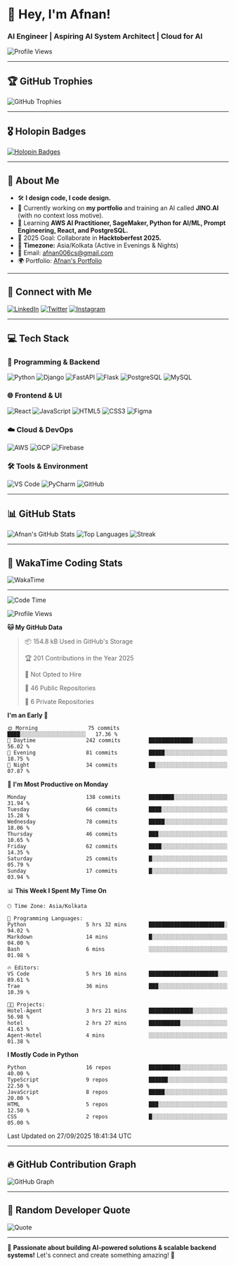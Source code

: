 # 👋 Hey, I'm Afnan!
### AI Engineer | Aspiring AI System Architect | Cloud for AI

![Profile Views](https://komarev.com/ghpvc/?username=afnan006&label=Profile%20Views&color=red&style=flat)

---

## 🏆 GitHub Trophies
![GitHub Trophies](https://github-profile-trophy.vercel.app/?username=afnan006&theme=onedark&margin-w=15&margin-h=15&no-frame=true)

---

## 🎖️ Holopin Badges
[![Holopin Badges](https://holopin.me/afnan006)](https://holopin.io/@afnan006)

---

## 🚀 About Me
- 🛠 **I design code, I code design.**
- 🔭 Currently working on **my portfolio** and training an AI called **JINO.AI** (with no context loss motive).
- 🌱 Learning **AWS AI Practitioner, SageMaker, Python for AI/ML, Prompt Engineering, React, and PostgreSQL.**
- 🎯 2025 Goal: Collaborate in **Hacktoberfest 2025.**
- 📌 **Timezone:** Asia/Kolkata (Active in Evenings & Nights)
- 📧 Email: [afnan006cs@gmail.com](mailto:afnan006cs@gmail.com)
- 🌍 Portfolio: [Afnan's Portfolio](https://afnan006-portfolio.netlify.app/)

---

## 📡 Connect with Me
[![LinkedIn](https://img.shields.io/badge/-LinkedIn-0A66C2?style=for-the-badge&logo=linkedin&logoColor=white)](https://linkedin.com/in/afnan006)
[![Twitter](https://img.shields.io/badge/-Twitter-1DA1F2?style=for-the-badge&logo=twitter&logoColor=white)](https://x.com/Kaun_Afnan)
[![Instagram](https://img.shields.io/badge/-Instagram-E4405F?style=for-the-badge&logo=instagram&logoColor=white)](https://instagram.com/Kaun_Afnan)

---

## 💻 Tech Stack
### 🚀 Programming & Backend
![Python](https://img.shields.io/badge/-Python-3776AB?style=for-the-badge&logo=python&logoColor=white)
![Django](https://img.shields.io/badge/-Django-092E20?style=for-the-badge&logo=django&logoColor=white)
![FastAPI](https://img.shields.io/badge/-FastAPI-009688?style=for-the-badge&logo=fastapi&logoColor=white)
![Flask](https://img.shields.io/badge/-Flask-000000?style=for-the-badge&logo=flask&logoColor=white)
![PostgreSQL](https://img.shields.io/badge/-PostgreSQL-316192?style=for-the-badge&logo=postgresql&logoColor=white)
![MySQL](https://img.shields.io/badge/-MySQL-4479A1?style=for-the-badge&logo=mysql&logoColor=white)

### 🌐 Frontend & UI
![React](https://img.shields.io/badge/-React-61DAFB?style=for-the-badge&logo=react&logoColor=black)
![JavaScript](https://img.shields.io/badge/-JavaScript-F7DF1E?style=for-the-badge&logo=javascript&logoColor=black)
![HTML5](https://img.shields.io/badge/-HTML5-E34F26?style=for-the-badge&logo=html5&logoColor=white)
![CSS3](https://img.shields.io/badge/-CSS3-1572B6?style=for-the-badge&logo=css3&logoColor=white)
![Figma](https://img.shields.io/badge/-Figma-F24E1E?style=for-the-badge&logo=figma&logoColor=white)

### ☁️ Cloud & DevOps
![AWS](https://img.shields.io/badge/-AWS-FF9900?style=for-the-badge&logo=amazon-aws&logoColor=white)
![GCP](https://img.shields.io/badge/-Google%20Cloud-4285F4?style=for-the-badge&logo=google-cloud&logoColor=white)
![Firebase](https://img.shields.io/badge/-Firebase-FFCA28?style=for-the-badge&logo=firebase&logoColor=black)

### 🛠 Tools & Environment
![VS Code](https://img.shields.io/badge/-VS%20Code-007ACC?style=for-the-badge&logo=visual-studio-code&logoColor=white)
![PyCharm](https://img.shields.io/badge/-PyCharm-000000?style=for-the-badge&logo=pycharm&logoColor=white)
![GitHub](https://img.shields.io/badge/-GitHub-181717?style=for-the-badge&logo=github&logoColor=white)

---

## 📊 GitHub Stats
![Afnan's GitHub Stats](https://github-readme-stats.vercel.app/api?username=afnan006&show_icons=true&theme=radical)
![Top Languages](https://github-readme-stats.vercel.app/api/top-langs/?username=afnan006&layout=compact&theme=radical)
![Streak](https://github-readme-streak-stats.herokuapp.com/?user=afnan006&theme=radical)

---

## 🚀 WakaTime Coding Stats
![WakaTime](https://github-readme-stats.vercel.app/api/wakatime?username=Afnan006&layout=compact&theme=radical)

---
<!--START_SECTION:waka-->
![Code Time](http://img.shields.io/badge/Code%20Time-264%20hrs%2017%20mins-blue)

![Profile Views](http://img.shields.io/badge/Profile%20Views-0-blue)

**🐱 My GitHub Data** 

> 📦 154.8 kB Used in GitHub's Storage 
 > 
> 🏆 201 Contributions in the Year 2025
 > 
> 🚫 Not Opted to Hire
 > 
> 📜 46 Public Repositories 
 > 
> 🔑 6 Private Repositories 
 > 
**I'm an Early 🐤** 

```text
🌞 Morning                75 commits          ████░░░░░░░░░░░░░░░░░░░░░   17.36 % 
🌆 Daytime                242 commits         ██████████████░░░░░░░░░░░   56.02 % 
🌃 Evening                81 commits          █████░░░░░░░░░░░░░░░░░░░░   18.75 % 
🌙 Night                  34 commits          ██░░░░░░░░░░░░░░░░░░░░░░░   07.87 % 
```
📅 **I'm Most Productive on Monday** 

```text
Monday                   138 commits         ████████░░░░░░░░░░░░░░░░░   31.94 % 
Tuesday                  66 commits          ████░░░░░░░░░░░░░░░░░░░░░   15.28 % 
Wednesday                78 commits          █████░░░░░░░░░░░░░░░░░░░░   18.06 % 
Thursday                 46 commits          ███░░░░░░░░░░░░░░░░░░░░░░   10.65 % 
Friday                   62 commits          ████░░░░░░░░░░░░░░░░░░░░░   14.35 % 
Saturday                 25 commits          █░░░░░░░░░░░░░░░░░░░░░░░░   05.79 % 
Sunday                   17 commits          █░░░░░░░░░░░░░░░░░░░░░░░░   03.94 % 
```


📊 **This Week I Spent My Time On** 

```text
🕑︎ Time Zone: Asia/Kolkata

💬 Programming Languages: 
Python                   5 hrs 32 mins       ████████████████████████░   94.02 % 
Markdown                 14 mins             █░░░░░░░░░░░░░░░░░░░░░░░░   04.00 % 
Bash                     6 mins              ░░░░░░░░░░░░░░░░░░░░░░░░░   01.98 % 

🔥 Editors: 
VS Code                  5 hrs 16 mins       ██████████████████████░░░   89.61 % 
Trae                     36 mins             ███░░░░░░░░░░░░░░░░░░░░░░   10.39 % 

🐱‍💻 Projects: 
Hotel-Agent              3 hrs 21 mins       ██████████████░░░░░░░░░░░   56.98 % 
hotel                    2 hrs 27 mins       ██████████░░░░░░░░░░░░░░░   41.63 % 
Agent-Hotel              4 mins              ░░░░░░░░░░░░░░░░░░░░░░░░░   01.38 % 
```

**I Mostly Code in Python** 

```text
Python                   16 repos            ██████████░░░░░░░░░░░░░░░   40.00 % 
TypeScript               9 repos             ██████░░░░░░░░░░░░░░░░░░░   22.50 % 
JavaScript               8 repos             █████░░░░░░░░░░░░░░░░░░░░   20.00 % 
HTML                     5 repos             ███░░░░░░░░░░░░░░░░░░░░░░   12.50 % 
CSS                      2 repos             █░░░░░░░░░░░░░░░░░░░░░░░░   05.00 % 
```




 Last Updated on 27/09/2025 18:41:34 UTC
<!--END_SECTION:waka-->
---

## 🔥 GitHub Contribution Graph
![GitHub Graph](https://github-readme-activity-graph.vercel.app/graph?username=afnan006&theme=github-dark&hide_border=true)

---

## 📜 Random Developer Quote
![Quote](https://quotes-github-readme.vercel.app/api?type=horizontal&theme=radical)

---

🚀 **Passionate about building AI-powered solutions & scalable backend systems!** Let's connect and create something amazing! 🚀

